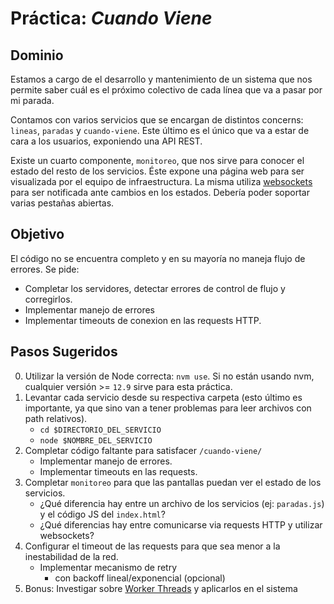 # Práctica: _Cuando Viene_

## Dominio

Estamos a cargo de el desarrollo y mantenimiento de un sistema que nos permite saber cuál 
es el próximo colectivo de cada línea que va a pasar por mi parada.

Contamos con varios servicios que se encargan de distintos concerns: `lineas`, `paradas` y `cuando-viene`. Este último es el único que va a estar de cara a los usuarios, exponiendo una API REST.

Existe un cuarto componente, `monitoreo`, que nos sirve para conocer el estado del resto de los servicios. Éste expone una página web para ser visualizada por el equipo de infraestructura.
La misma utiliza [websockets](https://en.wikipedia.org/wiki/WebSocket) para ser notificada ante cambios en los estados. Debería poder soportar varias pestañas abiertas. 

## Objetivo
El código no se encuentra completo y en su mayoría no maneja flujo de errores. Se pide:

- Completar los servidores, detectar errores de control de flujo y corregirlos.
- Implementar manejo de errores
- Implementar timeouts de conexion en las requests HTTP.

## Pasos Sugeridos

 0. Utilizar la versión de Node correcta: `nvm use`. Si no están usando nvm, cualquier versión >= `12.9` sirve para esta práctica.
 1. Levantar cada servicio desde su respectiva carpeta (esto último es importante, ya que sino van a tener problemas para leer archivos con path relativos).
    * `cd $DIRECTORIO_DEL_SERVICIO`
    * `node $NOMBRE_DEL_SERVICIO`
 3. Completar código faltante para satisfacer `/cuando-viene/`
    * Implementar manejo de errores.
    * Implementar timeouts en las requests.
 4. Completar `monitoreo` para que las pantallas puedan ver el estado de los servicios.
    * ¿Qué diferencia hay entre un archivo de los servicios (ej: `paradas.js`) y el código JS del `index.html`?
    * ¿Qué diferencias hay entre comunicarse via requests HTTP y utilizar websockets?
 5. Configurar el timeout de las requests para que sea menor a la inestabilidad de la red.
    * Implementar mecanismo de retry 
        * con backoff lineal/exponencial (opcional)
 6. Bonus: Investigar sobre [Worker Threads](https://nodejs.org/api/worker_threads.html) y aplicarlos en el sistema
